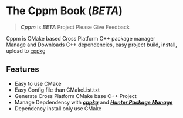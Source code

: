 The Cppm Book (***BETA***)
==================================
> ***Cppm*** is ***BETA*** Project Please Give Feedback  

Cppm is CMake based Cross Platform C++ package manager  
Manage and Downloads C++ dependencies, easy project build, install,
upload to [cppkg](https://github.com/injae/cppkg)

## Features
* Easy to use CMake 
* Easy Config file than CMakeList.txt
* Generate Cross Platform CMake base C++ Project
* Manage Depdendency with ***[cppkg](https://github.com/injae/cppkg)*** and ***[Hunter Package Manage](https://github.com/cpp-pm/hunter)***
* Dependency install only use CMake

